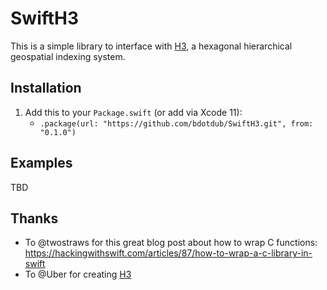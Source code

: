 # SwiftH3

This is a simple library to interface with [H3](https://github.com/uber/h3), a hexagonal hierarchical geospatial indexing system.

## Installation

1. Add this to your `Package.swift` (or add via Xcode 11):
    * `.package(url: "https://github.com/bdotdub/SwiftH3.git", from: "0.1.0")`

## Examples

TBD

## Thanks

* To @twostraws for this great blog post about how to wrap C functions: https://hackingwithswift.com/articles/87/how-to-wrap-a-c-library-in-swift
* To @Uber for creating [H3](https://uber.github.io/h3)
